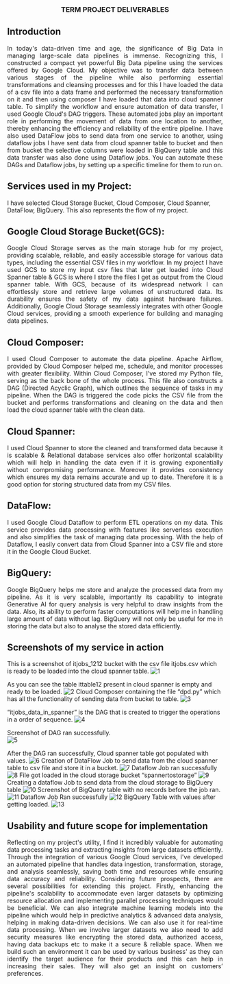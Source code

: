 <h3 style="text-align:center">TERM PROJECT DELIVERABLES</h3>

## Introduction
<div align = "justify">In today's data-driven time and age, the significance of Big Data in managing large-scale data pipelines is immense. Recognizing this, I constructed a compact yet powerful Big Data pipeline using the services offered by Google Cloud. My objective was to transfer data between various stages of the pipeline while also performing essential transformations and cleansing processes and for this I have loaded the data of a csv file into a data frame and performed the necessary transformation on it and then using composer I have loaded that data into cloud spanner table. To simplify the workflow and ensure automation of data transfer, I used Google Cloud's DAG triggers. These automated jobs play an important role in performing the movement of data from one location to another, thereby enhancing the efficiency and reliability of the entire pipeline. I have also used DataFlow jobs to send data from one service to another, using dataflow jobs I have sent data from cloud spanner table to bucket and then from bucket the selective columns were loaded in BigQuery table and this data transfer was also done using Dataflow jobs. You can automate these DAGs and Dataflow jobs, by setting up a specific timeline for them to run on.</div>

## Services used in my Project:
I have selected Cloud Storage Bucket, Cloud Composer, Cloud Spanner, DataFlow, BigQuery. This also represents the flow of my project. 
## Google Cloud Storage Bucket(GCS):
<div align = "justify">Google Cloud Storage serves as the main storage hub for my project, providing scalable, reliable, and easily accessible storage for various data types, including the essential CSV files in my workflow. In my project I have used GCS to store my input csv files that later get loaded into Cloud Spanner table & GCS is where I store the files I get as output from the Cloud spanner table. With GCS, because of its widespread network I can effortlessly store and retrieve large volumes of unstructured data. Its durability ensures the safety of my data against hardware failures. Additionally, Google Cloud Storage seamlessly integrates with other Google Cloud services, providing a smooth experience for building and managing data pipelines.</div>

## Cloud Composer:
<div align = "justify">I used Cloud Composer to automate the data pipeline. Apache Airflow, provided by Cloud Composer helped me, schedule, and monitor processes with greater flexibility. Within Cloud Composer, I've stored my Python file, serving as the back bone of the whole process. This file also constructs a DAG (Directed Acyclic Graph), which outlines the sequence of tasks in my pipeline. When the DAG is triggered the code picks the CSV file from the bucket and performs transformations and cleaning on the data and then load the cloud spanner table with the clean data.</div>


## Cloud Spanner: 
<div align = "justify">I used Cloud Spanner to store the cleaned and transformed data because it is scalable & Relational database services also offer horizontal scalability which will help in handling the data even if it is growing exponentially without compromising performance. Moreover it provides consistency which ensures my data remains accurate and up to date. Therefore it is a good option for storing structured data from my CSV files.</div>

## DataFlow: 
<div align = "justify">I used Google Cloud Dataflow to perform ETL operations on my data. This service provides data processing with features like serverless execution and also simplifies the task of managing data processing. With the help of Dataflow, I easily convert data from Cloud Spanner into a CSV file and store it in the Google Cloud Bucket.</div>

## BigQuery:
<div align = "justify">Google BigQuery helps me store and analyze the processed data from my pipeline. As it is very scalable, importantly its capability to integrate Generative AI for query analysis is very helpful to draw insights from the data. Also, its ability to perform faster computations will help me in handling large amount of data without lag. BigQuery will not only be useful for me in storing the data but also to analyse the stored data efficiently.</div>

## Screenshots of my service in action

This is a screenshot of itjobs_1212 bucket with the csv file itjobs.csv which is ready to be loaded into the cloud spanner table.
![1](https://github.com/priya-darshini0/Google-Cloud-Data-Pipeline/blob/main/Images/1.png)

As you can see the table ittable12 present in cloud spanner is empty and ready to be loaded.
![2](https://github.com/priya-darshini0/Google-Cloud-Data-Pipeline/blob/main/Images/2.png)
Cloud Composer containing the file “dpd.py” which has all the functionality of sending data from bucket to table.
![3](https://github.com/priya-darshini0/Google-Cloud-Data-Pipeline/blob/main/Images/3.png)

“itjobs_data_in_spanner” is the DAG that is created to trigger the operations in a order of sequence. 
![4](https://github.com/priya-darshini0/Google-Cloud-Data-Pipeline/blob/main/Images/4.png)



Screenshot of DAG ran successfully.  
![5](https://github.com/priya-darshini0/Google-Cloud-Data-Pipeline/blob/main/Images/5.png)

After the DAG ran successfully, Cloud spanner table got populated with values. 
![6](https://github.com/priya-darshini0/Google-Cloud-Data-Pipeline/blob/main/Images/6.png)
Creation of DataFlow Job to send data from the cloud spanner table to csv file and store it in a bucket. 
![7](https://github.com/priya-darshini0/Google-Cloud-Data-Pipeline/blob/main/Images/7.png)
Dataflow Job ran successfully 
![8](https://github.com/priya-darshini0/Google-Cloud-Data-Pipeline/blob/main/Images/8.png)
File got loaded in the cloud storage bucket “spannertostorage” 
![9](https://github.com/priya-darshini0/Google-Cloud-Data-Pipeline/blob/main/Images/9.png)
Creating a dataflow Job to send data from the cloud storage to BigQuery table 
![10](https://github.com/priya-darshini0/Google-Cloud-Data-Pipeline/blob/main/Images/10.png)
Screenshot of BigQuery table with no records before the job ran. 
![11](https://github.com/priya-darshini0/Google-Cloud-Data-Pipeline/blob/main/Images/11.png)
Dataflow Job Ran successfully 
![12](https://github.com/priya-darshini0/Google-Cloud-Data-Pipeline/blob/main/Images/12.png)
BigQuery Table with values after getting loaded. 
![13](https://github.com/priya-darshini0/Google-Cloud-Data-Pipeline/blob/main/Images/13.png)







## Usability and future scope for implementation
<div align = "justify">Reflecting on my project's utility, I find it incredibly valuable for automating data processing tasks and extracting insights from large datasets efficiently. Through the integration of various Google Cloud services, I've developed an automated pipeline that handles data ingestion, transformation, storage, and analysis seamlessly, saving both time and resources while ensuring data accuracy and reliability.
Considering future prospects, there are several possibilities for extending this project. Firstly, enhancing the pipeline's scalability to accommodate even larger datasets by optimizing resource allocation and implementing parallel processing techniques would be beneficial. We can also integrate machine learning models into the pipeline which would help in predictive analytics & advanced data analysis, helping in making data-driven decisions. We can also use it for real-time data processing. When we involve larger datasets we also need to add security measures like encrypting the stored data, authorized access, having data backups etc to make it a secure & reliable space. When we build such an environment it can be used by various business' as they can identify the target audience for their products and this can help in increasing their sales. They will also get an insight on customers’ preferences.</div>
